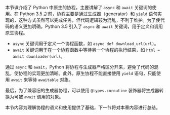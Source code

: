 本节课介绍了 Python 中原生的协程，主要讲解了 `async` 和 `await` 关键词的使用。在 Python 3.5 之前，协程主要是通过生成器（generator）和 `yield` 语句实现的，这种方式虽然可以完成任务，但代码逻辑较为混乱，不利于维护。为了使代码的语义更加明确，Python 3.5 引入了 `async` 和 `await` 关键词，用于定义和调用原生协程。

- `async` 关键词用于定义一个协程函数，如 `async def download_url(url)`。
- `await` 关键词用于在一个协程函数中等待另一个协程的执行结果，如 `html = await downloader(url)`。

通过 `async` 和 `await`，Python 将协程与生成器严格区分开来，避免了代码的混乱，使协程的实现更加清晰。此外，原生协程不能直接使用 `yield` 语句，只能使用 `await` 来等待 `awaitable` 对象。

最后，为了兼容旧的生成器协程，可以使用 `@types.coroutine` 装饰器将生成器转换为可被 `await` 调用的对象。

本节内容为理解协程的语义和使用提供了基础，下一节将对本章内容进行总结。